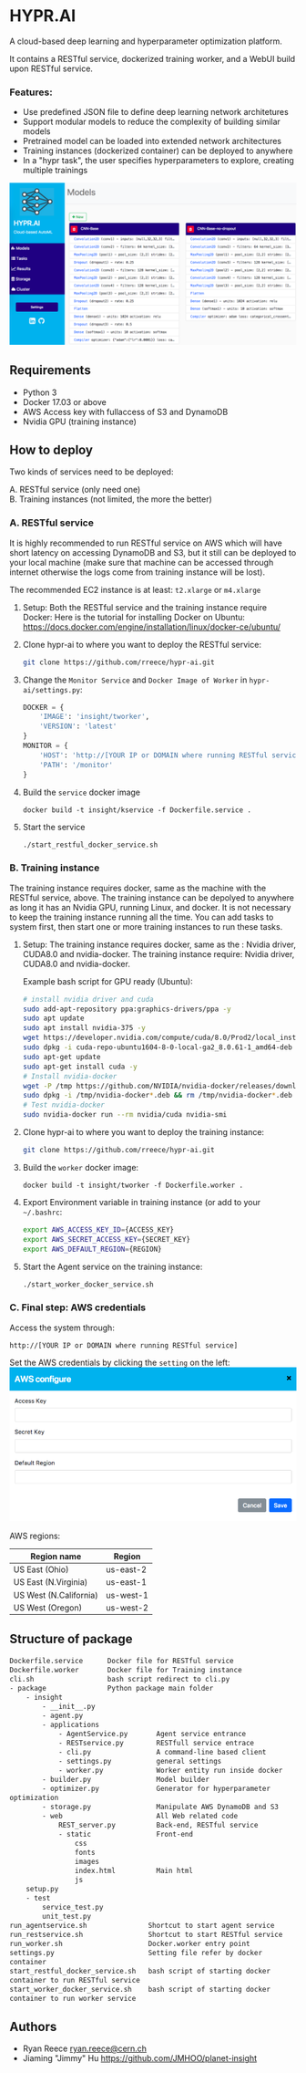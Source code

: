 # HYPR.AI

A cloud-based deep learning and hyperparameter optimization platform.

It contains a RESTful service, dockerized training worker, and a WebUI build upon RESTful service.


### Features:

-   Use predefined JSON file to define deep learning network architetures
-   Support modular models to reduce the complexity of building similar models
-   Pretrained model can be loaded into extended network architectures
-   Training instances (dockerized container) can be deployed to anywhere
-   In a "hypr task", the user specifies hyperparameters to explore, creating multiple trainings


![screen](media/main_screenshot.png)


## Requirements  

-   Python 3
-   Docker 17.03 or above
-   AWS Access key with fullaccess of S3 and DynamoDB
-   Nvidia GPU (training instance)


## How to deploy

Two kinds of services need to be deployed:

A.  RESTful service (only need one)             
B.  Training instances (not limited, the more the better)


### A. RESTful service

It is highly recommended to run RESTful service on AWS which will have short latency on accessing DynamoDB and S3, but it still can be deployed to your local machine (make sure that machine can be accessed through internet otherwise the logs come from training instance will be lost).

The recommended EC2 instance is at least: `t2.xlarge` or `m4.xlarge`

1.  Setup: 
    Both the RESTful service and the training instance require Docker:
    Here is the tutorial for installing Docker on Ubuntu:    
    <https://docs.docker.com/engine/installation/linux/docker-ce/ubuntu/>

2.  Clone hypr-ai to where you want to deploy the RESTful service:

    ```bash
    git clone https://github.com/rreece/hypr-ai.git
    ```

3.  Change the `Monitor Service` and `Docker Image of Worker` in `hypr-ai/settings.py`:

    ```Python
    DOCKER = {
        'IMAGE': 'insight/tworker',
        'VERSION': 'latest'
    }
    MONITOR = {
        'HOST': 'http://[YOUR IP or DOMAIN where running RESTful service]',
        'PATH': '/monitor'
    }
    ```

4.  Build the `service` docker image

    ``` docker
    docker build -t insight/kservice -f Dockerfile.service .
    ``` 

5.  Start the service

    ```bash
    ./start_restful_docker_service.sh
    ```

### B. Training instance

The training instance requires docker, same as the machine with the RESTful service, above. 
The training instance can be depolyed to anywhere as long it has an Nvidia GPU, running Linux, and docker.
It is not necessary to keep the training instance running all the time.
You can add tasks to system first, then start one or more training instances to run these tasks.

1.  Setup: 
    The training instance requires docker, same as the : Nvidia driver, CUDA8.0 and nvidia-docker.
    The training instance require: Nvidia driver, CUDA8.0 and nvidia-docker.

    Example bash script for GPU ready (Ubuntu):

    ``` bash
    # install nvidia driver and cuda
    sudo add-apt-repository ppa:graphics-drivers/ppa -y
    sudo apt update
    sudo apt install nvidia-375 -y
    wget https://developer.nvidia.com/compute/cuda/8.0/Prod2/local_installers/cuda-repo-ubuntu1604-8-0-local-ga2_8.0.61-1_amd64-deb
    sudo dpkg -i cuda-repo-ubuntu1604-8-0-local-ga2_8.0.61-1_amd64-deb
    sudo apt-get update
    sudo apt-get install cuda -y
    # Install nvidia-docker
    wget -P /tmp https://github.com/NVIDIA/nvidia-docker/releases/download/v1.0.1/nvidia-docker_1.0.1-1_amd64.deb
    sudo dpkg -i /tmp/nvidia-docker*.deb && rm /tmp/nvidia-docker*.deb
    # Test nvidia-docker
    sudo nvidia-docker run --rm nvidia/cuda nvidia-smi
    ```

2.  Clone hypr-ai to where you want to deploy the training instance:

    ```bash
    git clone https://github.com/rreece/hypr-ai.git
    ```

3.  Build the `worker` docker image:

    ``` docker
    docker build -t insight/tworker -f Dockerfile.worker .
    ```

4.  Export Environment variable in training instance (or add to your `~/.bashrc`:

    ``` bash
    export AWS_ACCESS_KEY_ID={ACCESS_KEY}
    export AWS_SECRET_ACCESS_KEY={SECRET_KEY}
    export AWS_DEFAULT_REGION={REGION}
    ```

5.  Start the Agent service on the training instance:

    ```bash
    ./start_worker_docker_service.sh
    ```

### C. Final step: AWS credentials

Access the system through:

    http://[YOUR IP or DOMAIN where running RESTful service]

Set the AWS credentials by clicking the `setting` on the left:
![aws](media/aws_setting.png)

AWS regions:

| Region name  | Region |
| ------------- | ------------- |
| US East (Ohio)  | us-east-2  |
| US East (N.Virginia)  | us-east-1  |
| US West (N.California) |	us-west-1 |
| US West (Oregon) | us-west-2 |


## Structure of package

    Dockerfile.service      Docker file for RESTful service
    Dockerfile.worker       Docker file for Training instance
    cli.sh                  bash script redirect to cli.py
    - package               Python package main folder
        - insight
            - __init__.py
            - agent.py
            - applications
                - AgentService.py       Agent service entrance
                - RESTservice.py        RESTfull service entrace
                - cli.py                A command-line based client
                - settings.py           general settings
                - worker.py             Worker entity run inside docker
            - builder.py                Model builder
            - optimizer.py              Generator for hyperparameter optimization
            - storage.py                Manipulate AWS DynamoDB and S3
            - web                       All Web related code
                REST_server.py          Back-end, RESTful service
                - static                Front-end
                    css
                    fonts
                    images
                    index.html          Main html
                    js
        setup.py
        - test
            service_test.py
            unit_test.py
    run_agentservice.sh               Shortcut to start agent service
    run_restservice.sh                Shortcut to start RESTful service
    run_worker.sh                     Docker.worker entry point
    settings.py                       Setting file refer by docker container
    start_restful_docker_service.sh   bash script of starting docker container to run RESTful service
    start_worker_docker_service.sh    bash script of starting docker container to run worker service


## Authors

-   Ryan Reece  <ryan.reece@cern.ch>
-   Jiaming "Jimmy" Hu  <https://github.com/JMHOO/planet-insight>



